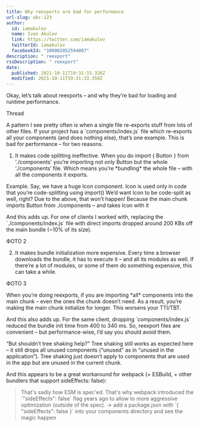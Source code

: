 ```yaml
---
title: Why reexports are bad for performance
url-slug: abc-123
author:
  id: iamakulov
  name: Ivan Akulov
  link: https://twitter.com/iamakulov
  twitterId: iamakulov
  facebookId: "100002052594007"
description: " reexport"
rssDescription: " reexport"
date:
  published: 2021-10-11T19:31:33.326Z
  modified: 2021-10-11T19:31:33.358Z
---
```

Okay, let’s talk about reexports – and why they’re bad for loading and runtime performance. 

Thread

A pattern I see pretty often is when a single file re-exports stuff from lots of other files. If your project has a \`components/index.js\` file which re-exports all your components (and does nothing else), that’s one example. This is bad for performance – for two reasons.

1) It makes code splitting ineffective. When you do import { Button } from './components' you’re importing not only Button but the whole ‘./components’ file. Which means you’re \*bundling\* the whole file – with all the components it exports.

Example. Say, we have a huge Icon component. Icon is used only in code that you’re code-splitting using import() We’d want Icon to be code-split as well, right? Due to the above, that won’t happen! Because the main chunk imports Button from ./components – and takes Icon with it

And this adds up. For one of clients I worked with, replacing the \`./components/index.js\` file with direct imports dropped around 200 KBs off the main bundle (~10% of its size).

ФОТО 2



2) It makes bundle initialization more expensive. Every time a browser downloads the bundle, it has to execute it – and all its modules as well. If there’re a lot of modules, or some of them do something expensive, this can take a while.

ФОТО 3



When you’re doing reexports, if you are importing \*all\* components into the main chunk – even the ones the chunk doesn’t need. As a result, you’re making the main chunk initialize for longer. This worsens your TTI/TBT.

And this also adds up. For the same client, dropping \`components/index.js\` reduced the bundle init time from 400 to 340 ms. So, reexport files are convenient – but performance-wise, I’d say you should avoid them. 

</thread>

“But shouldn’t tree shaking help?” Tree shaking still works as expected here – it still drops all unused components (“unused” as in “unused in the application”). Tree shaking just doesn’t apply to components that are used in the app but are unused in the current chunk.

And this appears to be a great workaround for webpack (+ ESBuild, + other bundlers that support sideEffects: false):

> That's sadly how ESM is spec'ed. That's why webpack introduced the \`"sideEffects": false\` flag years ago to allow to more aggressive optimization (outside of the spec). -> add a package.json with \`{ "sideEffects": false }\` into your components directory and see the magic happen
>
>